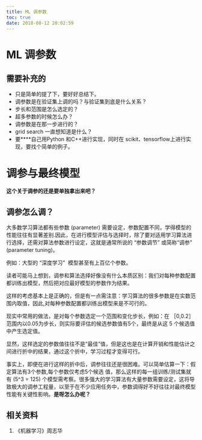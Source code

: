 ```yaml
---
title: ML 调参数
toc: true
date: 2018-08-12 20:02:59
---
```

# ML 调参数


## 需要补充的

* 只是简单的提了下，要好好总结下。
* 调参数是在验证集上调的吗？与验证集到底是什么关系？
* 步长和范围是怎么选定的？
* 超多参数的时候怎么办？
* 调参数是在那一步进行的？
* grid search 一直想知道是什么？
* 要****自己用Python 和C++进行实现，同时在 scikit、tensorflow上进行实现，要找个简单的例子。






# 调参与最终模型


**这个关于调参的还是要单独拿出来吧？**


## 调参怎么调？


大多数学习算法都有些参数 (parameter) 需要设定，参数配置不同，学得模型的性能往往有显著差别.因此，在进行模型评估与选择时，除了要对适用学习算法进行选择，还需对算法参数进行设定，这就是通常所说的 “参数调节” 或简称“调参” (parameter tuning)。

例如：大型的 “深度学习”  模型甚至有上百亿个参数。

读者可能马上想到，调参和算法选择好像没有什么本质区别：我们对每种参数配置都训练出模型，然后把对应最好模型的参数作为结果。

这样的考虑基本上是正确的，但是有一点需注意：学习算法的很多参数是在实数范围内取值，因此,对每种参数配置都训练出模型来是不可行的。

现实中常用的做法，是对每个参数选定一个范围和变化步长，例如：在 ［0,0.2］ 范围内以0.05为步长，则实际要评估的候选参数值有5个，最终是从这 5 个候选值中产生选定值。

显然，这样选定的参数值往往不是“最佳”值，但是这也是在计算开销和性能估计之间进行折中的结果，通过这个折中，学习过程才变得可行。

事实上，即便在进行这样的折中后，调参往往还是很困难。可以简单估算一下：假定算法有3个参数,每个参数仅考虑5个候选 值，那么这样的每一组训练/测试集就有 \(5^3 = 125\) 个模型需考察。很多强大的学习算法有大量参数需要设定，这将导致极大的调参工程量，以至于在不少应用任务中，参数调得好不好往往对最终模型性能有关键性影响。**是呀怎么办呢？**












## 相关资料

1. 《机器学习》周志华
